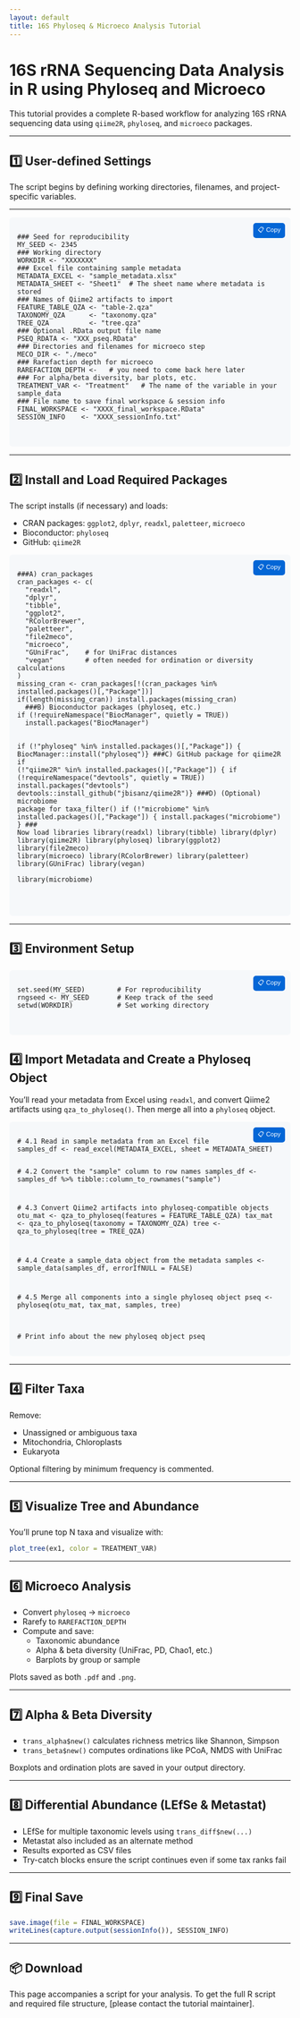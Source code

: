```yaml
---
layout: default
title: 16S Phyloseq & Microeco Analysis Tutorial
---
```


# 16S rRNA Sequencing Data Analysis in R using Phyloseq and Microeco

This tutorial provides a complete R-based workflow for analyzing 16S rRNA sequencing data using `qiime2R`, `phyloseq`, and `microeco` packages.

---

## 1️⃣ User-defined Settings
The script begins by defining working directories, filenames, and project-specific variables.

---
<div style="position: relative; margin-bottom: 1em;">
  <pre style="background:#f6f8fa; padding:1em; border-radius:6px; overflow:auto;">
<code id="r-setup" style="font-family: monospace;">
### Seed for reproducibility
MY_SEED &lt;- 2345
### Working directory
WORKDIR &lt;- "XXXXXXX"
### Excel file containing sample metadata
METADATA_EXCEL &lt;- "sample_metadata.xlsx"
METADATA_SHEET &lt;- "Sheet1"  # The sheet name where metadata is stored
### Names of Qiime2 artifacts to import
FEATURE_TABLE_QZA &lt;- "table-2.qza"
TAXONOMY_QZA      &lt;- "taxonomy.qza"
TREE_QZA          &lt;- "tree.qza"
### Optional .RData output file name
PSEQ_RDATA &lt;- "XXX_pseq.RData"
### Directories and filenames for microeco step
MECO_DIR &lt;- "./meco"
### Rarefaction depth for microeco
RAREFACTION_DEPTH &lt;-   # you need to come back here later
### For alpha/beta diversity, bar plots, etc.
TREATMENT_VAR &lt;- "Treatment"   # The name of the variable in your sample_data
### File name to save final workspace & session info
FINAL_WORKSPACE &lt;- "XXXX_final_workspace.RData"
SESSION_INFO    &lt;- "XXXX_sessionInfo.txt"
</code>
  </pre>
  <button onclick="copyCode('r-setup')" style="
    position: absolute;
    top: 10px;
    right: 10px;
    background-color: #0366d6;
    color: white;
    border: none;
    padding: 4px 8px;
    border-radius: 5px;
    font-size: 0.8em;
    cursor: pointer;">📋 Copy</button>
</div>

<script>
function copyCode(id) {
  const code = document.getElementById(id).innerText;
  navigator.clipboard.writeText(code).then(() => {
    alert("✅ Code copied to clipboard!");
  });
}
</script>
---
## 2️⃣ Install and Load Required Packages
The script installs (if necessary) and loads:
- CRAN packages: `ggplot2`, `dplyr`, `readxl`, `paletteer`, `microeco`
- Bioconductor: `phyloseq`
- GitHub: `qiime2R`
  

<div style="position: relative; margin-bottom: 1em;">
  <pre style="background:#f6f8fa; padding:1em; border-radius:6px; overflow:auto;">
<code id="r-packages" style="font-family: monospace;">
###A) cran_packages
cran_packages &lt;- c(
  "readxl",
  "dplyr",
  "tibble",
  "ggplot2",
  "RColorBrewer",
  "paletteer",
  "file2meco",
  "microeco",
  "GUniFrac",    # for UniFrac distances
  "vegan"        # often needed for ordination or diversity calculations
)
missing_cran &lt;- cran_packages[!(cran_packages %in% installed.packages()[,"Package"])]
if(length(missing_cran)) install.packages(missing_cran)
  ###B) Bioconductor packages (phyloseq, etc.)
if (!requireNamespace("BiocManager", quietly = TRUE))
  install.packages("BiocManager")

if (!"phyloseq" %in% installed.packages()[,"Package"]) {
  BiocManager::install("phyloseq")}
 ###C) GitHub package for qiime2R
if (!"qiime2R" %in% installed.packages()[,"Package"]) {
  if (!requireNamespace("devtools", quietly = TRUE))
    install.packages("devtools")
  devtools::install_github("jbisanz/qiime2R")}
###D) (Optional) microbiome package for taxa_filter()
if (!"microbiome" %in% installed.packages()[,"Package"]) {
install.packages("microbiome")
} ### Now load libraries
library(readxl)
library(tibble)
library(dplyr)
library(qiime2R)
library(phyloseq)
library(ggplot2)
library(file2meco)
library(microeco)
library(RColorBrewer)
library(paletteer)
library(GUniFrac)
library(vegan)       
library(microbiome)  
</code>
  </pre>
  <button onclick="copyCode('r-packages')" style="
    position: absolute;
    top: 10px;
    right: 10px;
    background-color: #0366d6;
    color: white;
    border: none;
    padding: 4px 8px;
    border-radius: 5px;
    font-size: 0.8em;
    cursor: pointer;">📋 Copy</button>
</div>

<script>
function copyCode(id) {
  const code = document.getElementById(id).innerText;
  navigator.clipboard.writeText(code).then(() => {
    alert("✅ Code copied to clipboard!");
  });
}
</script>
---
## 3️⃣ Environment Setup
<div style="position: relative; margin-bottom: 1em;">
  <pre style="background:#f6f8fa; padding:1em; border-radius:6px; overflow:auto;">
<code id="r-env-setup" style="font-family: monospace;">
set.seed(MY_SEED)        # For reproducibility
rngseed &lt;- MY_SEED       # Keep track of the seed
setwd(WORKDIR)           # Set working directory
</code>
  </pre>
  <button onclick="copyCode('r-env-setup')" style="
    position: absolute;
    top: 10px;
    right: 10px;
    background-color: #0366d6;
    color: white;
    border: none;
    padding: 4px 8px;
    border-radius: 5px;
    font-size: 0.8em;
    cursor: pointer;">📋 Copy</button>
</div>

<script>
function copyCode(id) {
  const code = document.getElementById(id).innerText;
  navigator.clipboard.writeText(code).then(() => {
    alert("✅ Code copied to clipboard!");
  });
}
</script>

## 4️⃣ Import Metadata and Create a Phyloseq Object

You’ll read your metadata from Excel using `readxl`, and convert Qiime2 artifacts using `qza_to_phyloseq()`. Then merge all into a `phyloseq` object.

<div style="position: relative; margin-bottom: 1em;">
  <pre style="background:#f6f8fa; padding:1em; border-radius:6px; overflow:auto;">
<code id="r-phyloseq-obj" style="font-family: monospace;">
&#35; 4.1 Read in sample metadata from an Excel file
samples_df &lt;- read_excel(METADATA_EXCEL, sheet = METADATA_SHEET)

&#35; 4.2 Convert the "sample" column to row names
samples_df &lt;- samples_df %&gt;%
  tibble::column_to_rownames("sample")

&#35; 4.3 Convert Qiime2 artifacts into phyloseq-compatible objects
otu_mat &lt;- qza_to_phyloseq(features = FEATURE_TABLE_QZA)
tax_mat &lt;- qza_to_phyloseq(taxonomy = TAXONOMY_QZA)
tree    &lt;- qza_to_phyloseq(tree = TREE_QZA)

&#35; 4.4 Create a sample_data object from the metadata
samples &lt;- sample_data(samples_df, errorIfNULL = FALSE)

&#35; 4.5 Merge all components into a single phyloseq object
pseq &lt;- phyloseq(otu_mat, tax_mat, samples, tree)

&#35; Print info about the new phyloseq object
pseq
</code>
  </pre>
  <button onclick="copyCode('r-phyloseq-obj')" style="
    position: absolute;
    top: 10px;
    right: 10px;
    background-color: #0366d6;
    color: white;
    border: none;
    padding: 4px 8px;
    border-radius: 5px;
    font-size: 0.8em;
    cursor: pointer;">📋 Copy</button>
</div>

<script>
function copyCode(id) {
  const code = document.getElementById(id).innerText;
  navigator.clipboard.writeText(code).then(() => {
    alert("✅ Code copied to clipboard!");
  });
}
</script>

---

## 4️⃣ Filter Taxa

Remove:
- Unassigned or ambiguous taxa
- Mitochondria, Chloroplasts
- Eukaryota

Optional filtering by minimum frequency is commented.

---

## 5️⃣ Visualize Tree and Abundance

You’ll prune top N taxa and visualize with:
```r
plot_tree(ex1, color = TREATMENT_VAR)
```

---

## 6️⃣ Microeco Analysis

- Convert `phyloseq` → `microeco`
- Rarefy to `RAREFACTION_DEPTH`
- Compute and save:
  - Taxonomic abundance
  - Alpha & beta diversity (UniFrac, PD, Chao1, etc.)
  - Barplots by group or sample

Plots saved as both `.pdf` and `.png`.

---

## 7️⃣ Alpha & Beta Diversity

- `trans_alpha$new()` calculates richness metrics like Shannon, Simpson
- `trans_beta$new()` computes ordinations like PCoA, NMDS with UniFrac

Boxplots and ordination plots are saved in your output directory.

---

## 8️⃣ Differential Abundance (LEfSe & Metastat)

- LEfSe for multiple taxonomic levels using `trans_diff$new(...)`
- Metastat also included as an alternate method
- Results exported as CSV files
- Try-catch blocks ensure the script continues even if some tax ranks fail

---

## 9️⃣ Final Save

```r
save.image(file = FINAL_WORKSPACE)
writeLines(capture.output(sessionInfo()), SESSION_INFO)
```

---

## 📦 Download

This page accompanies a script for your analysis. To get the full R script and required file structure, [please contact the tutorial maintainer].

